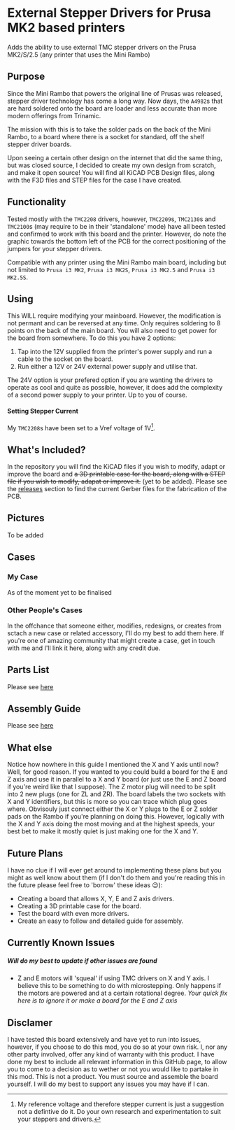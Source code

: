 # External Stepper Drivers for Prusa MK2 based printers
Adds the ability to use external TMC stepper drivers on the Prusa MK2/S/2.5 (any printer that uses the Mini Rambo)

## Purpose
Since the Mini Rambo that powers the original line of Prusas was released, stepper driver technology has come a long way. Now days, the `A4982`s that are hard soldered onto the board are loader and less accurate than more modern offerings from Trinamic.

The mission with this is to take the solder pads on the back of the Mini Rambo, to a board where there is a socket for standard, off the shelf stepper driver boards. 

Upon seeing a certain other design on the internet that did the same thing, but was closed source, I decided to create my own design from scratch, and make it open source! You will find all KiCAD PCB Design files, along with the F3D files and STEP files for the case I have created. 

## Functionality
Tested mostly with the `TMC2208` drivers, however, `TMC2209`s, `TMC2130`s and `TMC2100`s (may require to be in their 'standalone' mode) have all been tested and confirmed to work with this board and the printer. However, do note the graphic towards the bottom left of the PCB for the correct positioning of the jumpers for your stepper drivers.

Compatible with any printer using the Mini Rambo main board, including but not limited to `Prusa i3 MK2`, `Prusa i3 MK2S`, `Prusa i3 MK2.5` and `Prusa i3 MK2.5S`.

## Using
This WILL require modifying your mainboard. However, the modification is not permant and can be reversed at any time. Only requires soldering to 8 points on the back of the main board. You will also need to get power for the board from somewhere. To do this you have 2 options:
  1. Tap into the 12V supplied from the printer's power supply and run a cable to the socket on the board.
  2. Run either a 12V or 24V external power supply and utilise that. 

The 24V option is your prefered option if you are wanting the drivers to operate as cool and quite as possible, however, it does add the complexity of a second power supply to your printer. Up to you of course.
#### Setting Stepper Current
My `TMC2208`s have been set to a Vref voltage of 1V[^1].

## What's Included?
In the repository you will find the KiCAD files if you wish to modify, adapt or improve the board and ~~a 3D printable case for the board, along with a STEP file if you wish to modify, adapat or improve it.~~ (yet to be added).
Please see the [releases](https://github.com/andrewandneil/external-stepper-prusa-mk2/releases) section to find the current Gerber files for the fabrication of the PCB.

## Pictures
To be added

## Cases

### My Case
As of the moment yet to be finalised

### Other People's Cases
In the offchance that someone either, modifies, redesigns, or creates from sctach a new case or related accessory, I'll do my best to add them here.
If you're one of amazing community that might create a case, get in touch with me and I'll link it here, along with any credit due.

## Parts List
Please see [here](/Guides/PartsList.md)

## Assembly Guide
Please see [here](/Guides/AssemblyGuide.md)

## What else
Notice how nowhere in this guide I mentioned the X and Y axis until now? Well, for good reason. If you wanted to you could build a board for the E and Z axis and use it in parallel to a X and Y board (or just use the E and Z board if you're weird like that I suppose). The Z motor plug will need to be split into 2 new plugs (one for ZL and ZR). The board labels the two sockets with X and Y identifiers, but this is more so you can trace which plug goes where. Obvisouly just connect either the X or Y plugs to the E or Z solder pads on the Rambo if you're planning on doing this.
However, logically with the X and Y axis doing the most moving and at the highest speeds, your best bet to make it mostly quiet is just making one for the X and Y.

## Future Plans
I have no clue if I will ever get around to implementing these plans but you might as well know about them (if I don't do them and you're reading this in the future please feel free to 'borrow' these ideas 😉):
  - Creating a board that allows X, Y, E and Z axis drivers.
  - Creating a 3D printable case for the board.
  - Test the board with even more drivers.
  - Create an easy to follow and detailed guide for assembly.

## Currently Known Issues
##### Will do my best to update if other issues are found
  - Z and E motors will 'squeal' if using TMC drivers on X and Y axis. I believe this to be something to do with microstepping. Only happens if the motors are powered and at a certain rotational degree. *Your quick fix here is to ignore it or make a board for the E and Z axis*

## Disclamer
I have tested this board extensively and have yet to run into issues, however, if you choose to do this mod, you do so at your own risk. I, nor any other party involved, offer any kind of warranty with this product. I have done my best to include all relevant information in this GitHub page, to allow you to come to a decision as to wether or not you would like to partake in this mod. This is not a product. You must source and assemble the board yourself. I will do my best to support any issues you may have if I can.

[^1]: My reference voltage and therefore stepper current is just a suggestion not a defintive do it. Do your own research and experimentation to suit your steppers and drivers.
